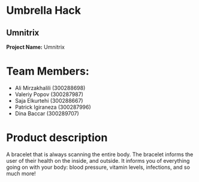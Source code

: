 # Umbrella Hack
## Umnitrix
**Project Name:** Umnitrix
# Team Members: 
- Ali Mirzakhalili (300288698)
- Valeriy Popov (300287987)
- Saja Elkurtehi (300288667) 
- Patrick Igiraneza (300287996)
- Dina Baccar (300289707)
# Product description
A bracelet that is always scanning the entire body. The bracelet informs the user of their health on the inside, and outside. It informs you of everything going on with your body: blood pressure, vitamin levels, infections, and so much more!
